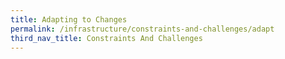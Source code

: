 ```yaml
---
title: Adapting to Changes
permalink: /infrastructure/constraints-and-challenges/adapt
third_nav_title: Constraints And Challenges
---
```


